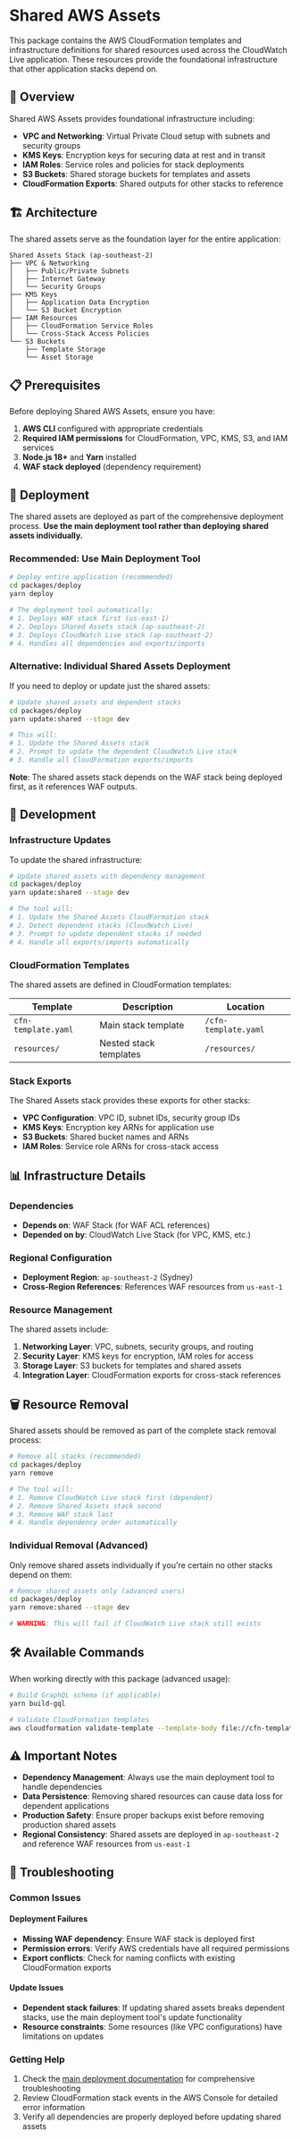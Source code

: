 # Shared AWS Assets

This package contains the AWS CloudFormation templates and infrastructure definitions for shared resources used across the CloudWatch Live application. These resources provide the foundational infrastructure that other application stacks depend on.

## 🎯 Overview

Shared AWS Assets provides foundational infrastructure including:

- **VPC and Networking**: Virtual Private Cloud setup with subnets and security groups
- **KMS Keys**: Encryption keys for securing data at rest and in transit
- **IAM Roles**: Service roles and policies for stack deployments
- **S3 Buckets**: Shared storage buckets for templates and assets
- **CloudFormation Exports**: Shared outputs for other stacks to reference

## 🏗️ Architecture

The shared assets serve as the foundation layer for the entire application:

```
Shared Assets Stack (ap-southeast-2)
├── VPC & Networking
│   ├── Public/Private Subnets
│   ├── Internet Gateway
│   └── Security Groups
├── KMS Keys
│   ├── Application Data Encryption
│   └── S3 Bucket Encryption
├── IAM Resources
│   ├── CloudFormation Service Roles
│   └── Cross-Stack Access Policies
└── S3 Buckets
    ├── Template Storage
    └── Asset Storage
```

## 📋 Prerequisites

Before deploying Shared AWS Assets, ensure you have:

1. **AWS CLI** configured with appropriate credentials
2. **Required IAM permissions** for CloudFormation, VPC, KMS, S3, and IAM services
3. **Node.js 18+** and **Yarn** installed
4. **WAF stack deployed** (dependency requirement)

## 🚀 Deployment

The shared assets are deployed as part of the comprehensive deployment process. **Use the main deployment tool rather than deploying shared assets individually.**

### Recommended: Use Main Deployment Tool

```bash
# Deploy entire application (recommended)
cd packages/deploy
yarn deploy

# The deployment tool automatically:
# 1. Deploys WAF stack first (us-east-1)
# 2. Deploys Shared Assets stack (ap-southeast-2)
# 3. Deploys CloudWatch Live stack (ap-southeast-2)
# 4. Handles all dependencies and exports/imports
```

### Alternative: Individual Shared Assets Deployment

If you need to deploy or update just the shared assets:

```bash
# Update shared assets and dependent stacks
cd packages/deploy
yarn update:shared --stage dev

# This will:
# 1. Update the Shared Assets stack
# 2. Prompt to update the dependent CloudWatch Live stack
# 3. Handle all CloudFormation exports/imports
```

**Note**: The shared assets stack depends on the WAF stack being deployed first, as it references WAF outputs.

## 🔧 Development

### Infrastructure Updates

To update the shared infrastructure:

```bash
# Update shared assets with dependency management
cd packages/deploy
yarn update:shared --stage dev

# The tool will:
# 1. Update the Shared Assets CloudFormation stack
# 2. Detect dependent stacks (CloudWatch Live)
# 3. Prompt to update dependent stacks if needed
# 4. Handle all exports/imports automatically
```

### CloudFormation Templates

The shared assets are defined in CloudFormation templates:

| Template | Description | Location |
|----------|-------------|----------|
| `cfn-template.yaml` | Main stack template | `/cfn-template.yaml` |
| `resources/` | Nested stack templates | `/resources/` |

### Stack Exports

The Shared Assets stack provides these exports for other stacks:

- **VPC Configuration**: VPC ID, subnet IDs, security group IDs
- **KMS Keys**: Encryption key ARNs for application use
- **S3 Buckets**: Shared bucket names and ARNs
- **IAM Roles**: Service role ARNs for cross-stack access

## 📊 Infrastructure Details

### Dependencies

- **Depends on**: WAF Stack (for WAF ACL references)
- **Depended on by**: CloudWatch Live Stack (for VPC, KMS, etc.)

### Regional Configuration

- **Deployment Region**: `ap-southeast-2` (Sydney)
- **Cross-Region References**: References WAF resources from `us-east-1`

### Resource Management

The shared assets include:

1. **Networking Layer**: VPC, subnets, security groups, and routing
2. **Security Layer**: KMS keys for encryption, IAM roles for access
3. **Storage Layer**: S3 buckets for templates and shared assets
4. **Integration Layer**: CloudFormation exports for cross-stack references

## 🗑️ Resource Removal

Shared assets should be removed as part of the complete stack removal process:

```bash
# Remove all stacks (recommended)
cd packages/deploy
yarn remove

# The tool will:
# 1. Remove CloudWatch Live stack first (dependent)
# 2. Remove Shared Assets stack second
# 3. Remove WAF stack last
# 4. Handle dependency order automatically
```

### Individual Removal (Advanced)

Only remove shared assets individually if you're certain no other stacks depend on them:

```bash
# Remove shared assets only (advanced users)
cd packages/deploy
yarn remove:shared --stage dev

# WARNING: This will fail if CloudWatch Live stack still exists
```

## 🛠️ Available Commands

When working directly with this package (advanced usage):

```bash
# Build GraphQL schema (if applicable)
yarn build-gql

# Validate CloudFormation templates
aws cloudformation validate-template --template-body file://cfn-template.yaml
```

## ⚠️ Important Notes

- **Dependency Management**: Always use the main deployment tool to handle dependencies
- **Data Persistence**: Removing shared resources can cause data loss for dependent applications
- **Production Safety**: Ensure proper backups exist before removing production shared assets
- **Regional Consistency**: Shared assets are deployed in `ap-southeast-2` and reference WAF resources from `us-east-1`

## 🐛 Troubleshooting

### Common Issues

#### Deployment Failures
- **Missing WAF dependency**: Ensure WAF stack is deployed first
- **Permission errors**: Verify AWS credentials have all required permissions
- **Export conflicts**: Check for naming conflicts with existing CloudFormation exports

#### Update Issues
- **Dependent stack failures**: If updating shared assets breaks dependent stacks, use the main deployment tool's update functionality
- **Resource constraints**: Some resources (like VPC configurations) have limitations on updates

### Getting Help

1. Check the [main deployment documentation](../deploy/README.md) for comprehensive troubleshooting
2. Review CloudFormation stack events in the AWS Console for detailed error information
3. Verify all dependencies are properly deployed before updating shared assets

